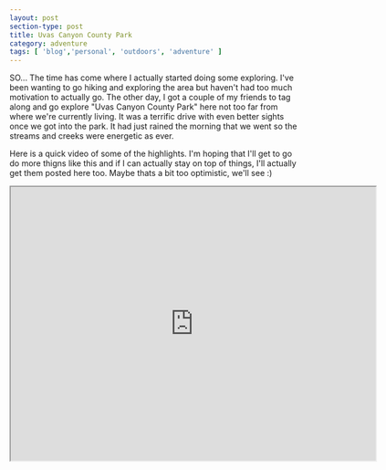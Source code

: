 ```yaml
---
layout: post
section-type: post
title: Uvas Canyon County Park
category: adventure
tags: [ 'blog','personal', 'outdoors', 'adventure' ]
---
```


SO... The time has come where I actually started doing some exploring. I've been wanting to go hiking and exploring the area but haven't had too much motivation to actually go. The other day, I got a couple of my friends to tag along and go explore "Uvas Canyon County Park" here not too far from where we're currently living. It was a terrific drive with even better sights once we got into the park. It had just rained the morning that we went so the streams and creeks were energetic as ever.

 Here is a quick video of some of the highlights. I'm hoping that I'll get to go do more thigns like this and if I can actually stay on top of things, I'll actually get them posted here too. Maybe thats a bit too optimistic, we'll see :)



<iframe src="https://drive.google.com/file/d/0Bzfe7juENcDZODg0Rk9hQ2stSms/preview" width="640" height="480"></iframe>
